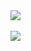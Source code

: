 <a href="https://github.com/syedur-r">
  <img align="center" src="https://github-readme-stats.vercel.app/api?username=syedur-r&count_private=true&hide=stars&theme=default" />
</a>
<br/>
<br/>
<a href="https://github.com/syedur-r">
  <img align="center" src="https://github-readme-stats.vercel.app/api/top-langs/?username=syedur-r&layout=compact&theme=default&langs_count=4" />
</a>
